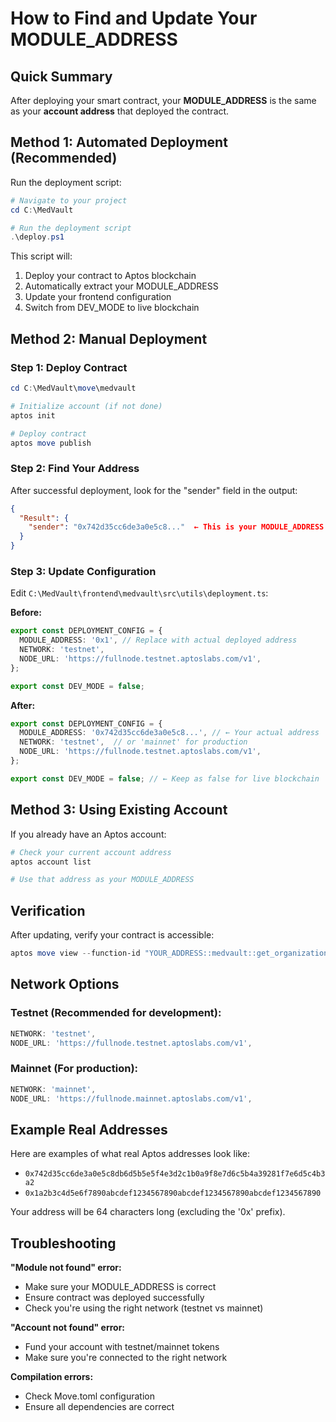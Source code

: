 # How to Find and Update Your MODULE_ADDRESS

## Quick Summary
After deploying your smart contract, your **MODULE_ADDRESS** is the same as your **account address** that deployed the contract.

## Method 1: Automated Deployment (Recommended)

Run the deployment script:
```powershell
# Navigate to your project
cd C:\MedVault

# Run the deployment script
.\deploy.ps1
```

This script will:
1. Deploy your contract to Aptos blockchain
2. Automatically extract your MODULE_ADDRESS
3. Update your frontend configuration
4. Switch from DEV_MODE to live blockchain

## Method 2: Manual Deployment

### Step 1: Deploy Contract
```powershell
cd C:\MedVault\move\medvault

# Initialize account (if not done)
aptos init

# Deploy contract
aptos move publish
```

### Step 2: Find Your Address
After successful deployment, look for the "sender" field in the output:
```json
{
  "Result": {
    "sender": "0x742d35cc6de3a0e5c8..."  ← This is your MODULE_ADDRESS
  }
}
```

### Step 3: Update Configuration
Edit `C:\MedVault\frontend\medvault\src\utils\deployment.ts`:

**Before:**
```typescript
export const DEPLOYMENT_CONFIG = {
  MODULE_ADDRESS: '0x1', // Replace with actual deployed address
  NETWORK: 'testnet',
  NODE_URL: 'https://fullnode.testnet.aptoslabs.com/v1',
};

export const DEV_MODE = false;
```

**After:**
```typescript
export const DEPLOYMENT_CONFIG = {
  MODULE_ADDRESS: '0x742d35cc6de3a0e5c8...', // ← Your actual address
  NETWORK: 'testnet',  // or 'mainnet' for production
  NODE_URL: 'https://fullnode.testnet.aptoslabs.com/v1',
};

export const DEV_MODE = false; // ← Keep as false for live blockchain
```

## Method 3: Using Existing Account

If you already have an Aptos account:
```powershell
# Check your current account address
aptos account list

# Use that address as your MODULE_ADDRESS
```

## Verification

After updating, verify your contract is accessible:
```powershell
aptos move view --function-id "YOUR_ADDRESS::medvault::get_organizations"
```

## Network Options

### Testnet (Recommended for development):
```typescript
NETWORK: 'testnet',
NODE_URL: 'https://fullnode.testnet.aptoslabs.com/v1',
```

### Mainnet (For production):
```typescript
NETWORK: 'mainnet',
NODE_URL: 'https://fullnode.mainnet.aptoslabs.com/v1',
```

## Example Real Addresses

Here are examples of what real Aptos addresses look like:
- `0x742d35cc6de3a0e5c8db6d5b5e5f4e3d2c1b0a9f8e7d6c5b4a39281f7e6d5c4b3a2`
- `0x1a2b3c4d5e6f7890abcdef1234567890abcdef1234567890abcdef1234567890`

Your address will be 64 characters long (excluding the '0x' prefix).

## Troubleshooting

**"Module not found" error:** 
- Make sure your MODULE_ADDRESS is correct
- Ensure contract was deployed successfully
- Check you're using the right network (testnet vs mainnet)

**"Account not found" error:**
- Fund your account with testnet/mainnet tokens
- Make sure you're connected to the right network

**Compilation errors:**
- Check Move.toml configuration
- Ensure all dependencies are correct
